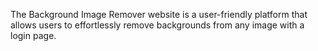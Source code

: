 The Background Image Remover website is a user-friendly platform that allows users to effortlessly remove backgrounds from any image with a login page.
